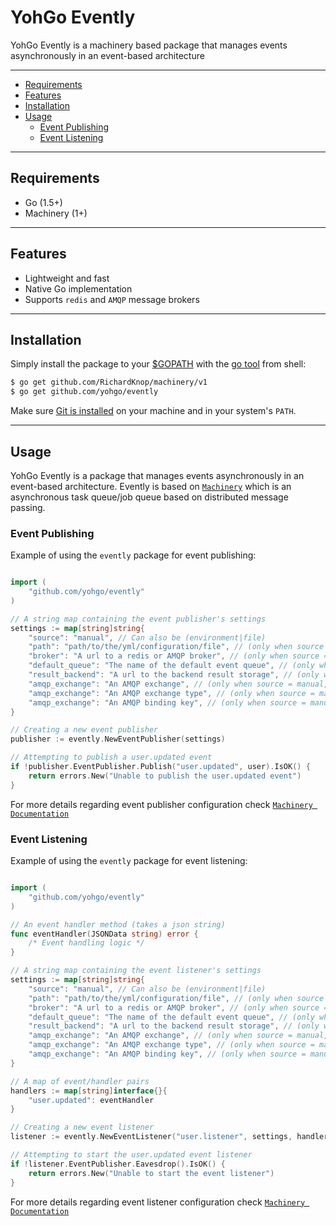 YohGo Evently
===

YohGo Evently is a machinery based package that manages events asynchronously in an event-based architecture

---------------------------------------

  * [Requirements](#requirements)
  * [Features](#features)
  * [Installation](#installation)
  * [Usage](#usage)
    * [Event Publishing](#publish-an-event)
    * [Event Listening](#listen-to-an-event)

---------------------------------------

## Requirements
   * Go (1.5+)
   * Machinery (1+)

---------------------------------------

## Features

  * Lightweight and fast
  * Native Go implementation
  * Supports `redis` and `AMQP` message brokers

---------------------------------------

## Installation

Simply install the package to your [$GOPATH](https://github.com/golang/go/wiki/GOPATH "GOPATH") with the [go tool](https://golang.org/cmd/go/ "go command") from shell:

```bash
$ go get github.com/RichardKnop/machinery/v1
$ go get github.com/yohgo/evently
```

Make sure [Git is installed](https://git-scm.com/downloads) on your machine and in your system's `PATH`.

---------------------------------------

## Usage

YohGo Evently is a package that manages events asynchronously in an event-based architecture. Evently is based on [`Machinery`](https://github.com/RichardKnop/machinery) which is an asynchronous task queue/job queue based on distributed message passing.

### Event Publishing
Example of using the `evently` package for event publishing:
```go

import (
    "github.com/yohgo/evently"
)

// A string map containing the event publisher's settings
settings := map[string]string{
    "source": "manual", // Can also be (environment|file)
    "path": "path/to/the/yml/configuration/file", // (only when source = file)
    "broker": "A url to a redis or AMQP broker", // (only when source = manual)
	"default_queue": "The name of the default event queue", // (only when source = manual)
	"result_backend": "A url to the backend result storage", // (only when source = manual)
	"amqp_exchange": "An AMQP exchange", // (only when source = manual, and broker = AMQP)
	"amqp_exchange": "An AMQP exchange type", // (only when source = manual, and broker = AMQP)
	"amqp_exchange": "An AMQP binding key", // (only when source = manual, and broker = AMQP)
}

// Creating a new event publisher
publisher := evently.NewEventPublisher(settings)

// Attempting to publish a user.updated event
if !publisher.EventPublisher.Publish("user.updated", user).IsOK() {
    return errors.New("Unable to publish the user.updated event")
}
```

For more details regarding event publisher configuration check [`Machinery Documentation`](https://github.com/RichardKnop/machinery#configuration)

### Event Listening
Example of using the `evently` package for event listening:
```go

import (
    "github.com/yohgo/evently"
)

// An event handler method (takes a json string)
func eventHandler(JSONData string) error {
    /* Event handling logic */
}

// A string map containing the event listener's settings
settings := map[string]string{
    "source": "manual", // Can also be (environment|file)
    "path": "path/to/the/yml/configuration/file", // (only when source = file)
    "broker": "A url to a redis or AMQP broker", // (only when source = manual)
	"default_queue": "The name of the default event queue", // (only when source = manual)
	"result_backend": "A url to the backend result storage", // (only when source = manual)
	"amqp_exchange": "An AMQP exchange", // (only when source = manual, and broker = AMQP)
	"amqp_exchange": "An AMQP exchange type", // (only when source = manual, and broker = AMQP)
	"amqp_exchange": "An AMQP binding key", // (only when source = manual, and broker = AMQP)
}

// A map of event/handler pairs
handlers := map[string]interface{}{
    "user.updated": eventHandler
}

// Creating a new event listener
listener := evently.NewEventListener("user.listener", settings, handlers)

// Attempting to start the user.updated event listener
if !listener.EventPublisher.Eavesdrop().IsOK() {
    return errors.New("Unable to start the event listener")
}
```

For more details regarding event listener configuration check [`Machinery Documentation`](https://github.com/RichardKnop/machinery#configuration)
